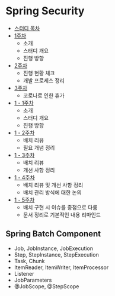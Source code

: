 # Spring Security

* [스터디 목차](batch-study/)
* [1주차](https://github.com/SeokRae/TIL/tree/31dc2ff107e7ce9a613c9df6de3f7a2fd3e96427/spring-batch/docs/08/20200822.md)
  * 소개
  * 스터디 개요
  * 진행 방향
* [2주차](https://github.com/SeokRae/TIL/tree/31dc2ff107e7ce9a613c9df6de3f7a2fd3e96427/spring-batch/docs/08/20200829.md)
  * 진행 현황 체크
  * 개발 프로세스 정리
* [3주차](https://github.com/SeokRae/TIL/tree/31dc2ff107e7ce9a613c9df6de3f7a2fd3e96427/spring-batch/docs/09/20200905.md)
  * 코로나로 인한 휴가
* [1 - 1주차](https://github.com/SeokRae/TIL/tree/31dc2ff107e7ce9a613c9df6de3f7a2fd3e96427/spring-batch/docs/10/20201017.md)
  * 소개
  * 스터디 개요
  * 진행 방향
* [1 - 2주차](https://github.com/SeokRae/TIL/tree/31dc2ff107e7ce9a613c9df6de3f7a2fd3e96427/spring-batch/docs/10/20201024.md)
  * 배치 리뷰
  * 필요 개념 정리
* [1 - 3주차](https://github.com/SeokRae/TIL/tree/31dc2ff107e7ce9a613c9df6de3f7a2fd3e96427/spring-batch/docs/10/20201031.md)
  * 배치 리뷰
  * 개선 사항 정리
* [1 - 4주차](https://github.com/SeokRae/TIL/tree/31dc2ff107e7ce9a613c9df6de3f7a2fd3e96427/spring-batch/docs/11/20201107.md)
  * 배치 리뷰 및 개선 사항 정리
  * 배치 관리 방식에 대한 논의
* [1 - 5주차](https://github.com/SeokRae/TIL/tree/31dc2ff107e7ce9a613c9df6de3f7a2fd3e96427/spring-batch/docs/11/20201114.md)
  * 배치 구현 시 이슈를 중점으로 다룸
  * 문서 정리로 기본적인 내용 리마인드

## Spring Batch Component

* Job, JobInstance, JobExecution
* Step, StepInstance, StepExecution
* Task, Chunk
* ItemReader, ItemWriter, ItemProcessor
* Listener
* JobParameters
* @JobScope, @StepScope

